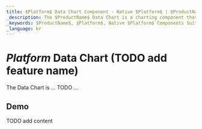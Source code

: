 ```yaml
---
title: $Platform$ Data Chart Component - Native $Platform$ | $ProductName$
_description: The $ProductName$ Data Chart is a charting component that provides modular design of axis, markers, series, legend, and annotation layers. With this chart, you can create multiple instances of these visual elements in the same chart plot area in order to create composite chart views.
_keywords: $ProductName$, $Platform$, Native $Platform$ Components Suite, Native $Platform$ Controls, Native $Platform$ Components, Native $Platform$ Components Library, $Platform$ Chart, $Platform$ Chart Control, $Platform$ Chart Example, $Platform$ Chart Component, $Platform$ Data Chart
_language: kr
---
```

# $Platform$ Data Chart (TODO add feature name)

The Data Chart is ... TODO ...

## Demo


<code-view style="height: 500px"
           data-demos-base-url="{environment:dvDemosBaseUrl}"
           iframe-src="{environment:dvDemosBaseUrl}/charts/data-chart-series-errorbars"
           github-src="charts/data-chart/series-errorbars">
</code-view>

<div class="divider--half"></div>


TODO add content
